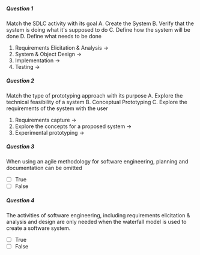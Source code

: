 ##### Question 1
Match the SDLC activity with its goal
A. Create the System
B. Verify that the system is doing what it's supposed to do
C. Define how the system will be done
D. Define what needs to be done

1. Requirements Elicitation & Analysis $\to$ 
2. System & Object Design $\to$
3. Implementation $\to$
4. Testing $\to$ 

##### Question 2
Match the type of prototyping approach with its purpose
A. Explore the technical feasibility of a system
B. Conceptual Prototyping
C. Explore the requirements of the system with the user

1. Requirements capture $\to$ 
2. Explore the concepts for a proposed system $\to$ 
3. Experimental prototyping $\to$ 

##### Question 3
When using an agile methodology for software engineering, planning and documentation can be omitted
- [ ] True
- [ ] False

##### Question 4
The activities of software engineering, including requirements elicitation & analysis and design are only needed when the waterfall model is used to create a software system.
- [ ] True
- [ ] False